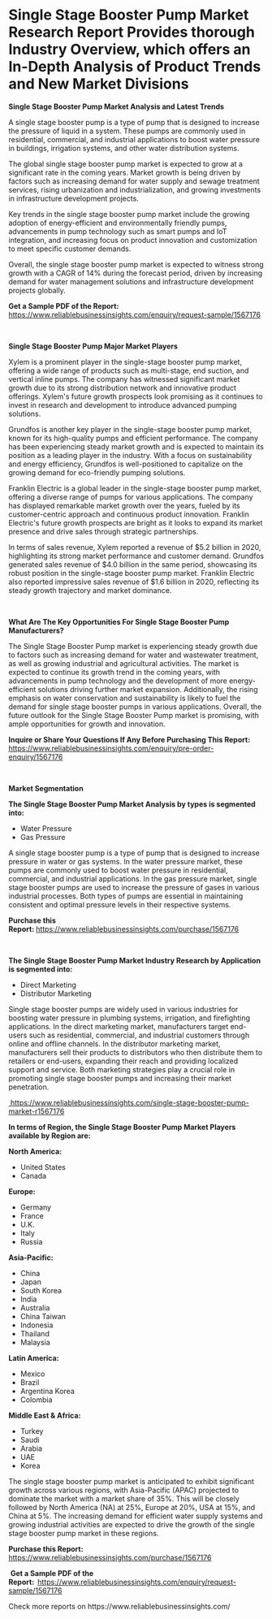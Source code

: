 <p><h1>Single Stage Booster Pump Market Research Report Provides thorough Industry Overview, which offers an In-Depth Analysis of Product Trends and New Market Divisions</h1></p><p><strong>Single Stage Booster Pump Market Analysis and Latest Trends</strong></p>
<p><p>A single stage booster pump is a type of pump that is designed to increase the pressure of liquid in a system. These pumps are commonly used in residential, commercial, and industrial applications to boost water pressure in buildings, irrigation systems, and other water distribution systems.</p><p>The global single stage booster pump market is expected to grow at a significant rate in the coming years. Market growth is being driven by factors such as increasing demand for water supply and sewage treatment services, rising urbanization and industrialization, and growing investments in infrastructure development projects.</p><p>Key trends in the single stage booster pump market include the growing adoption of energy-efficient and environmentally friendly pumps, advancements in pump technology such as smart pumps and IoT integration, and increasing focus on product innovation and customization to meet specific customer demands.</p><p>Overall, the single stage booster pump market is expected to witness strong growth with a CAGR of 14% during the forecast period, driven by increasing demand for water management solutions and infrastructure development projects globally.</p></p>
<p><strong>Get a Sample PDF of the Report:&nbsp;</strong> <a href="https://www.reliablebusinessinsights.com/enquiry/request-sample/1567176">https://www.reliablebusinessinsights.com/enquiry/request-sample/1567176</a></p>
<p>&nbsp;</p>
<p><strong>Single Stage Booster Pump Major Market Players</strong></p>
<p><p>Xylem is a prominent player in the single-stage booster pump market, offering a wide range of products such as multi-stage, end suction, and vertical inline pumps. The company has witnessed significant market growth due to its strong distribution network and innovative product offerings. Xylem's future growth prospects look promising as it continues to invest in research and development to introduce advanced pumping solutions.</p><p>Grundfos is another key player in the single-stage booster pump market, known for its high-quality pumps and efficient performance. The company has been experiencing steady market growth and is expected to maintain its position as a leading player in the industry. With a focus on sustainability and energy efficiency, Grundfos is well-positioned to capitalize on the growing demand for eco-friendly pumping solutions.</p><p>Franklin Electric is a global leader in the single-stage booster pump market, offering a diverse range of pumps for various applications. The company has displayed remarkable market growth over the years, fueled by its customer-centric approach and continuous product innovation. Franklin Electric's future growth prospects are bright as it looks to expand its market presence and drive sales through strategic partnerships.</p><p>In terms of sales revenue, Xylem reported a revenue of $5.2 billion in 2020, highlighting its strong market performance and customer demand. Grundfos generated sales revenue of $4.0 billion in the same period, showcasing its robust position in the single-stage booster pump market. Franklin Electric also reported impressive sales revenue of $1.6 billion in 2020, reflecting its steady growth trajectory and market dominance.</p></p>
<p>&nbsp;</p>
<p><strong>What Are The Key Opportunities For Single Stage Booster Pump Manufacturers?</strong></p>
<p><p>The Single Stage Booster Pump market is experiencing steady growth due to factors such as increasing demand for water and wastewater treatment, as well as growing industrial and agricultural activities. The market is expected to continue its growth trend in the coming years, with advancements in pump technology and the development of more energy-efficient solutions driving further market expansion. Additionally, the rising emphasis on water conservation and sustainability is likely to fuel the demand for single stage booster pumps in various applications. Overall, the future outlook for the Single Stage Booster Pump market is promising, with ample opportunities for growth and innovation.</p></p>
<p><strong>Inquire or Share Your Questions If Any Before Purchasing This Report:</strong> <a href="https://www.reliablebusinessinsights.com/enquiry/pre-order-enquiry/1567176">https://www.reliablebusinessinsights.com/enquiry/pre-order-enquiry/1567176</a></p>
<p>&nbsp;</p>
<p><strong>Market Segmentation</strong></p>
<p><strong>The Single Stage Booster Pump Market Analysis by types is segmented into:</strong></p>
<p><ul><li>Water Pressure</li><li>Gas Pressure</li></ul></p>
<p><p>A single stage booster pump is a type of pump that is designed to increase pressure in water or gas systems. In the water pressure market, these pumps are commonly used to boost water pressure in residential, commercial, and industrial applications. In the gas pressure market, single stage booster pumps are used to increase the pressure of gases in various industrial processes. Both types of pumps are essential in maintaining consistent and optimal pressure levels in their respective systems.</p></p>
<p><strong>Purchase this Report:&nbsp;</strong><a href="https://www.reliablebusinessinsights.com/purchase/1567176">https://www.reliablebusinessinsights.com/purchase/1567176</a></p>
<p>&nbsp;</p>
<p><strong>The Single Stage Booster Pump Market Industry Research by Application is segmented into:</strong></p>
<p><ul><li>Direct Marketing</li><li>Distributor Marketing</li></ul></p>
<p><p>Single stage booster pumps are widely used in various industries for boosting water pressure in plumbing systems, irrigation, and firefighting applications. In the direct marketing market, manufacturers target end-users such as residential, commercial, and industrial customers through online and offline channels. In the distributor marketing market, manufacturers sell their products to distributors who then distribute them to retailers or end-users, expanding their reach and providing localized support and service. Both marketing strategies play a crucial role in promoting single stage booster pumps and increasing their market penetration.</p></p>
<p><a href="https://www.reliablebusinessinsights.com/single-stage-booster-pump-market-r1567176">&nbsp;https://www.reliablebusinessinsights.com/single-stage-booster-pump-market-r1567176</a></p>
<p><strong>In terms of Region, the Single Stage Booster Pump Market Players available by Region are:</strong></p>
<p>
    <p> <strong> North America: </strong>
        <ul>
            <li>United States</li>
            <li>Canada</li>
        </ul>
        </p> 
    <p> <strong> Europe: </strong>
        <ul>
            <li>Germany</li>
            <li>France</li>
            <li>U.K.</li>
            <li>Italy</li>
            <li>Russia</li>
        </ul>
        </p> 
    <p> <strong> Asia-Pacific: </strong>
        <ul>
            <li>China</li>
            <li>Japan</li>
            <li>South Korea</li>
            <li>India</li>
            <li>Australia</li>
            <li>China Taiwan</li>
            <li>Indonesia</li>
            <li>Thailand</li>
            <li>Malaysia</li>
        </ul>
        </p> 
    <p> <strong> Latin America: </strong>
        <ul>
            <li>Mexico</li>
            <li>Brazil</li>
            <li>Argentina Korea</li>
            <li>Colombia</li>
        </ul>
        </p> 
    <p> <strong> Middle East & Africa: </strong>
        <ul>
            <li>Turkey</li>
            <li>Saudi</li>
            <li>Arabia</li>
            <li>UAE</li>
            <li>Korea</li>
        </ul>
    </p>
    </p>
<p><p>The single stage booster pump market is anticipated to exhibit significant growth across various regions, with Asia-Pacific (APAC) projected to dominate the market with a market share of 35%. This will be closely followed by North America (NA) at 25%, Europe at 20%, USA at 15%, and China at 5%. The increasing demand for efficient water supply systems and growing industrial activities are expected to drive the growth of the single stage booster pump market in these regions.</p></p>
<p><strong>Purchase this Report: </strong><a href="https://www.reliablebusinessinsights.com/purchase/1567176">https://www.reliablebusinessinsights.com/purchase/1567176</a></p>
<p>&nbsp;<strong>Get a Sample PDF of the Report:&nbsp;&nbsp;</strong><a href="https://www.reliablebusinessinsights.com/enquiry/request-sample/1567176">https://www.reliablebusinessinsights.com/enquiry/request-sample/1567176</a></p>
<p><strong></strong></p>
<p>Check more reports on https://www.reliablebusinessinsights.com/</p>